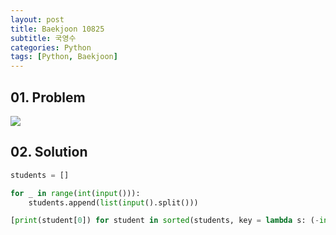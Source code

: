 ```yaml
---
layout: post
title: Baekjoon 10825
subtitle: 국영수
categories: Python
tags: [Python, Baekjoon]
---
```


## 01. Problem

<img src="https://github.com/WoojinJeonkr/WoojinJeonkr.github.io/blob/main/assets/images/post_image/baekjoon/baekjoon_10825.png?raw=true">

## 02. Solution

```Python
students = []

for _ in range(int(input())):
    students.append(list(input().split()))

[print(student[0]) for student in sorted(students, key = lambda s: (-int(s[1]), int(s[2]), -int(s[3]), s[0]))]
```
